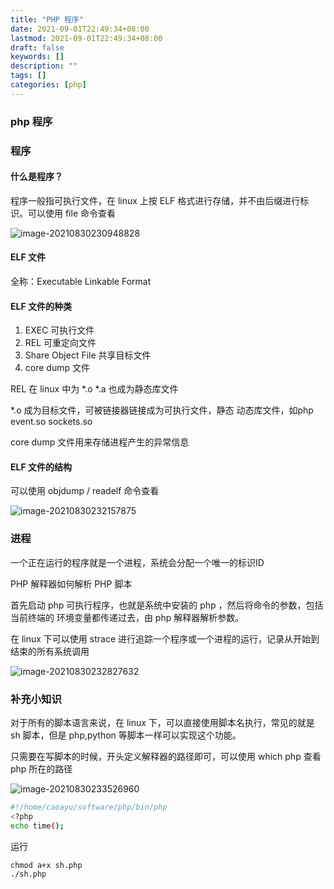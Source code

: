 ```yaml
---
title: "PHP 程序"
date: 2021-09-01T22:49:34+08:00
lastmod: 2021-09-01T22:49:34+08:00
draft: false
keywords: []
description: ""
tags: []
categories: [php]
---
```


### php 程序

###  程序

#### 什么是程序？

程序一般指可执行文件，在 linux 上按 ELF 格式进行存储，并不由后缀进行标识。可以使用 file 命令查看

![image-20210830230948828](https://cdn.jsdelivr.net/gh/ayuayue/cdn/img/image-20210830230948828.png)

#### ELF 文件

全称：Executable Linkable Format

#### ELF 文件的种类

1. EXEC 可执行文件
2. REL 可重定向文件
3. Share Object File 共享目标文件
4. core dump 文件

REL 在 linux 中为 *.o *.a 也成为静态库文件

*.o 成为目标文件，可被链接器链接成为可执行文件，静态 动态库文件，如php event.so sockets.so

core dump 文件用来存储进程产生的异常信息

#### ELF 文件的结构

可以使用 objdump / readelf 命令查看

![image-20210830232157875](https://cdn.jsdelivr.net/gh/ayuayue/cdn/img/image-20210830232157875.png)

### 进程

一个正在运行的程序就是一个进程，系统会分配一个唯一的标识ID

PHP 解释器如何解析 PHP 脚本

首先启动 php 可执行程序，也就是系统中安装的 php ，然后将命令的参数，包括当前终端的 环境变量都传递过去，由 php 解释器解析参数。

在 linux 下可以使用 strace 进行追踪一个程序或一个进程的运行，记录从开始到结束的所有系统调用

![image-20210830232827632](https://cdn.jsdelivr.net/gh/ayuayue/cdn/img/image-20210830232827632.png)

### 补充小知识

对于所有的脚本语言来说，在 linux 下，可以直接使用脚本名执行，常见的就是 sh 脚本，但是 php,python 等脚本一样可以实现这个功能。

只需要在写脚本的时候，开头定义解释器的路径即可，可以使用 which php 查看 php 所在的路径

![image-20210830233526960](https://cdn.jsdelivr.net/gh/ayuayue/cdn/img/image-20210830233526960.png)

```bash
#!/home/caoayu/software/php/bin/php
<?php
echo time();
```

运行

```
chmod a+x sh.php
./sh.php
```

